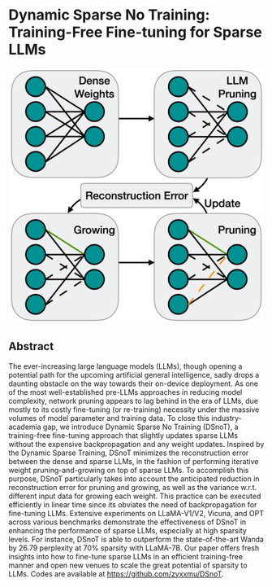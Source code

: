 # Dynamic Sparse No Training: Training-Free Fine-tuning for Sparse LLMs

![](dsnot.png)

## Abstract

The ever-increasing large language models (LLMs), though opening a potential
path for the upcoming artificial general intelligence, sadly drops a daunting
obstacle on the way towards their on-device deployment. As one of the most
well-established pre-LLMs approaches in reducing model complexity, network
pruning appears to lag behind in the era of LLMs, due mostly to its costly
fine-tuning (or re-training) necessity under the massive volumes of model
parameter and training data. To close this industry-academia gap, we introduce
Dynamic Sparse No Training (DSnoT), a training-free fine-tuning approach that
slightly updates sparse LLMs without the expensive backpropagation and any
weight updates. Inspired by the Dynamic Sparse Training, DSnoT minimizes the
reconstruction error between the dense and sparse LLMs, in the fashion of
performing iterative weight pruning-and-growing on top of sparse LLMs. To
accomplish this purpose, DSnoT particularly takes into account the anticipated
reduction in reconstruction error for pruning and growing, as well as the
variance w.r.t. different input data for growing each weight. This practice can
be executed efficiently in linear time since its obviates the need of
backpropagation for fine-tuning LLMs. Extensive experiments on LLaMA-V1/V2,
Vicuna, and OPT across various benchmarks demonstrate the effectiveness of
DSnoT in enhancing the performance of sparse LLMs, especially at high sparsity
levels. For instance, DSnoT is able to outperform the state-of-the-art Wanda by
26.79 perplexity at 70% sparsity with LLaMA-7B. Our paper offers fresh insights
into how to fine-tune sparse LLMs in an efficient training-free manner and open
new venues to scale the great potential of sparsity to LLMs. Codes are
available at https://github.com/zyxxmu/DSnoT.
